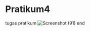 # Pratikum4
tugas pratikum
![Screenshot (91)](https://user-images.githubusercontent.com/92711595/143862057-c2346013-3f4d-463c-b007-90aed5077a0d.png)
end
